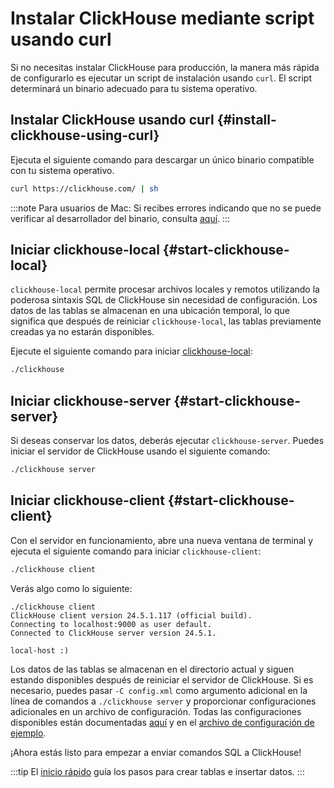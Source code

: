 # Instalar ClickHouse mediante script usando curl

Si no necesitas instalar ClickHouse para producción, la manera más rápida de configurarlo es ejecutar un script de instalación usando `curl`. El script determinará un binario adecuado para tu sistema operativo.

<VerticalStepper>

## Instalar ClickHouse usando curl {#install-clickhouse-using-curl}

Ejecuta el siguiente comando para descargar un único binario compatible con tu sistema operativo.

```bash
curl https://clickhouse.com/ | sh
```

:::note
Para usuarios de Mac: Si recibes errores indicando que no se puede verificar al desarrollador del binario, consulta [aquí](/knowledgebase/fix-developer-verification-error-in-macos).
:::

## Iniciar clickhouse-local {#start-clickhouse-local}

`clickhouse-local` permite procesar archivos locales y remotos utilizando la poderosa sintaxis SQL de ClickHouse sin necesidad de configuración. Los datos de las tablas se almacenan en una ubicación temporal, lo que significa que después de reiniciar `clickhouse-local`, las tablas previamente creadas ya no estarán disponibles.

Ejecute el siguiente comando para iniciar [clickhouse-local](/operations/utilities/clickhouse-local):

```bash
./clickhouse
```

## Iniciar clickhouse-server {#start-clickhouse-server}

Si deseas conservar los datos, deberás ejecutar `clickhouse-server`. Puedes iniciar el servidor de ClickHouse usando el siguiente comando:

```bash
./clickhouse server
```

## Iniciar clickhouse-client {#start-clickhouse-client}

Con el servidor en funcionamiento, abre una nueva ventana de terminal y ejecuta el siguiente comando para iniciar `clickhouse-client`:

```bash
./clickhouse client
```

Verás algo como lo siguiente:

```response
./clickhouse client
ClickHouse client version 24.5.1.117 (official build).
Connecting to localhost:9000 as user default.
Connected to ClickHouse server version 24.5.1.

local-host :)
```

Los datos de las tablas se almacenan en el directorio actual y siguen estando disponibles después de reiniciar el servidor de ClickHouse. Si es necesario, puedes pasar `-C config.xml` como argumento adicional en la línea de comandos a `./clickhouse server` y proporcionar configuraciones adicionales en un archivo de configuración. Todas las configuraciones disponibles están documentadas [aquí](/operations/server-configuration-parameters/settings) y en el [archivo de configuración de ejemplo](https://github.com/ClickHouse/ClickHouse/blob/master/programs/server/config.xml).

¡Ahora estás listo para empezar a enviar comandos SQL a ClickHouse!

:::tip
El [inicio rápido](/get-started/quick-start) guía los pasos para crear tablas e insertar datos.
:::

</VerticalStepper>
